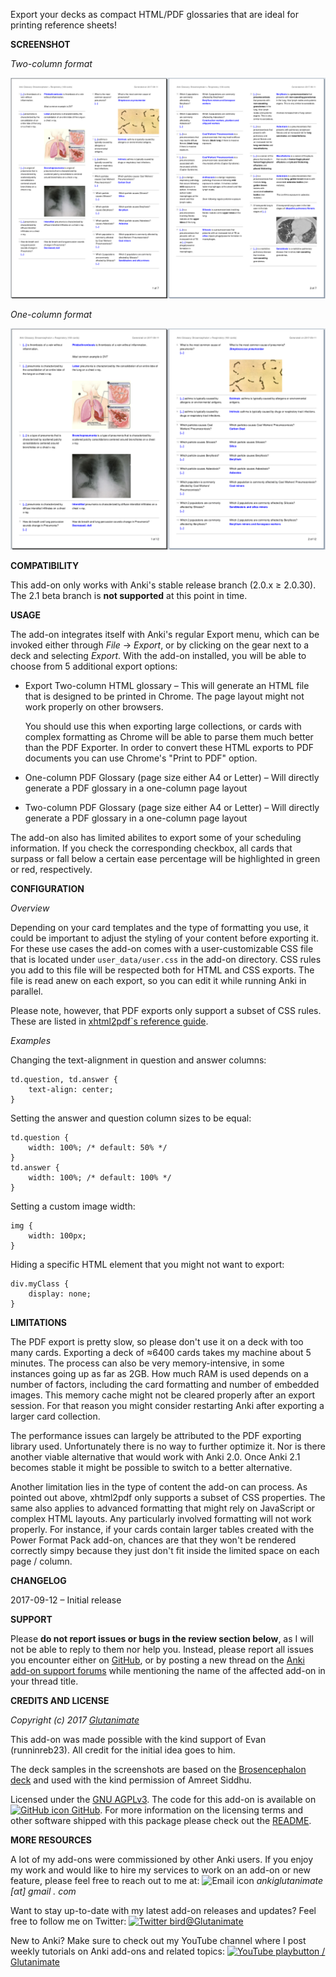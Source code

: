Export your decks as compact HTML/PDF glossaries that are ideal for printing reference sheets!

**SCREENSHOT**

*Two-column format*

![](https://raw.githubusercontent.com/glutanimate/pdf-glossary/master/screenshots/twocol.png)

*One-column format*

![](https://raw.githubusercontent.com/glutanimate/pdf-glossary/master/screenshots/onecol.png)

**COMPATIBILITY**

This add-on only works with Anki's stable release branch (2.0.x ≥ 2.0.30). The 2.1 beta branch is **not supported** at this point in time.

**USAGE**

The add-on integrates itself with Anki's regular Export menu, which can be invoked either through *File* → *Export*, or by clicking on the gear next to a deck and selecting *Export*. With the add-on installed, you will be able to choose from 5 additional export options:

- Export Two-column HTML glossary – This will generate an HTML file that is designed to be printed in Chrome. The page layout might not work properly on other browsers.

    You should use this when exporting large collections, or cards with complex formatting as Chrome will be able to parse them much better than the PDF Exporter. In order to convert these HTML exports to PDF documents you can use Chrome's "Print to PDF" option.

- One-column PDF Glossary (page size either A4 or Letter) – Will directly generate a PDF glossary in a one-column page layout

- Two-column PDF Glossary (page size either A4 or Letter) – Will directly generate a PDF glossary in a one-column page layout

The add-on also has limited abilites to export some of your scheduling information. If you check the corresponding checkbox, all cards that surpass or fall below a certain ease percentage will be highlighted in green or red, respectively.

**CONFIGURATION**

*Overview*

Depending on your card templates and the type of formatting you use, it could be important to adjust the styling of your content before exporting it. For these use cases the add-on comes with a user-customizable CSS file that is located under `user_data/user.css` in the add-on directory. CSS rules you add to this file will be respected both for HTML and CSS exports. The file is read anew on each export, so you can edit it while running Anki in parallel.

Please note, however, that PDF exports only support a subset of CSS rules. These are listed in [xhtml2pdf`s reference guide](https://xhtml2pdf.readthedocs.io/en/latest/reference.html#supported-css-properties).

*Examples*

Changing the text-alignment in question and answer columns:

    td.question, td.answer {
        text-align: center;
    }

Setting the answer and question column sizes to be equal:

    td.question {
        width: 100%; /* default: 50% */
    }
    td.answer {
        width: 100%; /* default: 100% */
    }

Setting a custom image width:

    img {
        width: 100px;
    }

Hiding a specific HTML element that you might not want to export:

    div.myClass {
        display: none;
    }

**LIMITATIONS**

The PDF export is pretty slow, so please don't use it on a deck with too many cards. Exporting a deck of ≈6400 cards takes my machine about 5 minutes. The process can also be very memory-intensive, in some instances going up as far as 2GB. How much RAM is used depends on a number of factors, including the card formatting and number of embedded images. This memory cache might not be cleared properly after an export session. For that reason you might consider restarting Anki after exporting a larger card collection.

The performance issues can largely be attributed to the PDF exporting library used. Unfortunately there is no way to further optimize it. Nor is there another viable alternative that would work with Anki 2.0. Once Anki 2.1 becomes stable it might be possible to switch to a better alternative.

Another limitation lies in the type of content the add-on can process. As pointed out above, xhtml2pdf only supports a subset of CSS properties. The same also applies to advanced formatting that might rely on JavaScript or complex HTML layouts. Any particularly involved formatting will not work properly. For instance, if your cards contain larger tables created with the Power Format Pack add-on, chances are that they won't be rendered correctly simpy because they just don't fit inside the limited space on each page / column.

**CHANGELOG**

2017-09-12 – Initial release

**SUPPORT**

Please **do not report issues or bugs in the review section below**, as I will not be able to reply to them nor help you. Instead, please report all issues you encounter either on [GitHub](https://github.com/glutanimate/pdf-glossary/issues), or by posting a new thread on the [Anki add-on support forums](https://anki.tenderapp.com/discussions/add-ons) while mentioning the name of the affected add-on in your thread title.

**CREDITS AND LICENSE**

*Copyright (c) 2017 [Glutanimate](https://github.com/Glutanimate)*

This add-on was made possible with the kind support of Evan (runninreb23). All credit for the initial idea goes to him.

The deck samples in the screenshots are based on the [Brosencephalon deck](https://www.brosencephalon.com/) and used with the kind permission of Amreet Siddhu.

Licensed under the [GNU AGPLv3](https://www.gnu.org/licenses/agpl.html). The code for this add-on is available on [![GitHub icon](https://glutanimate.com/logos/github.svg) GitHub](https://github.com/Glutanimate/pdf-glossary). For more information on the licensing terms and other software shipped with this package please check out the [README](https://github.com/Glutanimate/pdf-glossary#credits).

**MORE RESOURCES**

A lot of my add-ons were commissioned by other Anki users. If you enjoy my work and would like to hire my services to work on an add-on or new feature, please feel free to reach out to me at:  ![Email icon](https://glutanimate.com/logos/email.svg) <em>ankiglutanimate [αt] gmail . com</em>

Want to stay up-to-date with my latest add-on releases and updates? Feel free to follow me on Twitter: [![Twitter bird](https://glutanimate.com/logos/twitter.svg)@Glutanimate](https://twitter.com/glutanimate)

New to Anki? Make sure to check out my YouTube channel where I post weekly tutorials on Anki add-ons and related topics: [![YouTube playbutton](https://glutanimate.com/logos/youtube.svg) / Glutanimate](https://www.youtube.com/c/glutanimate)
